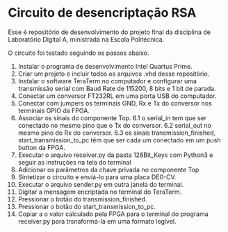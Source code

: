 # Circuito de desencriptação RSA
Esse é repositório de desenvolvimento do projeto final da disciplina de Laboratório Digital A, ministrada na Escola Politécnica.

O circuito foi testado seguindo os passos abaixo.
  1. Instalar o programa de desenvolvimento Intel Quartus Prime.
  2. Criar um projeto e incluir todos os arquivos .vhd desse repositório.
  3. Instalar o software TeraTerm no computador e configurar uma transmissão serial com Baud Rate de 115200, 8 bits e 1 bit de parada.
  4. Conectar um conversor FT232RL em uma porta USB do computador.
  5. Conectar com jumpers os terminais GND, Rx e Tx do conversor nos terminais GPIO da FPGA.
  6. Associar os sinais do componente Top.
  6.1 o serial_in tem que ser conectado no mesmo pino que o Tx do conversor.
  6.2 serial_out no mesmo pino do Rx do conversor.
  6.3 os sinais transmission_finished, start_transmission_to_pc têm que ser cada um conectado em um push button da FPGA.
  7. Executar o arquivo receiver.py da pasta 128Bit_Keys com Python3 e seguir as instruções na tela do terminal
  8. Adicionar os parâmetros da chave privada no componente Top
  9.  Sintetizar o circuito e enviá-lo para uma placa DE0-CV.
  10. Executar o arquivo sender.py em outra janela do terminal.
  11. Digitar a mensagem encriptada no terminal do TeraTerm.
  12. Pressionar o botão do transmission_finished.
  13. Pressionar o botão do start_transmission_to_pc.
  14. Copiar a o valor calculado pela FPGA para o terminal do programa receiver.py para trsnaformá-la em uma formato legível.

  
